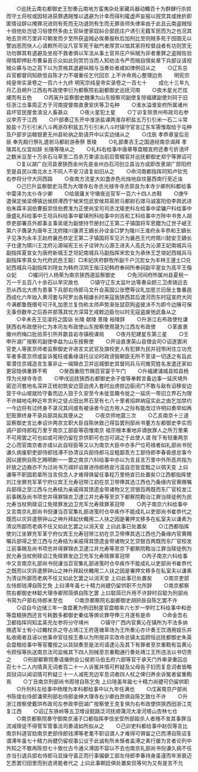 <!-- { "loadSidebar": true } -->
　　○巡抚云南右都御史王恕奏云南地方蛮夷杂处家藏兵器动輙百十为群肆行杀掠而守土将校或因轻进获罪遇贼惟以退避为计幸而得利辄虚声妄报以觊赏其或挫折即匿情设辞以掩罪况进则有死而无功退则有生而无罪丧师失律率由于此且云南盗贼恒十倍他处岂徒习俗使然多由土官纵使家奴紏合部民庄户诱引无籍军民而为之也况其地去京师万里非可朝发而夕至所获盗贼必俟奏报秋后加刑比至则贼多死于囹圄无以警凶恶而快人心请敕所司议凡官军死于敌忾者厚赏以恤其家将校督战者有功则赏无功勿罪其有退避及坐视不救者俱以军法从事土官并庄户纵贼为非者重罪之盗贼佐验得情即押赴市曹枭首示众如此则赏罚当而人知劝法令严而贼自弭矣章下兵部议请视贼众寡与功之高下以为赏格其退避纵贼与当奏处者咸如律例诏从之
　　○辽东总兵官都督同知欧信自陈才力不堪重任乞代回京  上不许命用心整理边务
　　明宪宗纯皇帝实录卷之一百六十九终
明宪宗纯皇帝实录卷之一百七十
　　成化十三年九月乙丑朔升江西右布政使李衍为都察院右副都御史巡抚河南
　　○夜木星光芒炫燿而有五色
　　○丙寅升监察御史魏秉为山东按察司副使复除福建副使刘珂于旧任浙江佥事周正方于河南提督南直隶安庆等卫屯种
　　○淮水溢淮安府所属诸州县坏官民屋舍渰没人畜甚众
　　○夜火星犯土星
　　○丁卯复除贵州布政司右参议李芳于江西
　　○户部奏辽东开中淮浙盐课两淮存积盐五万引引米一石二斗常股盐十万引引米八斗两浙存积盐五万引引米八斗时镇守官言辽东军需惟取给于屯种及户部岁运粮银更无州县轮纳之助请开中以实边储从之
　　○戊辰  孝恭章皇后忌辰  奉先殿行祭礼遣驸马都尉游泰祭  景陵
　　○礼部奏吉王之国道经南京谒拜  孝陵其礼仪宜如辞  长陵等陵从之
　　○礼科右给事中唐章等盘粮宣府还奏亏折浥坏之数米豆至十万余石马草至二百余万束请治前后管粮官并巡抚都御史郑宁等罪诏可
　　○复以湖广白河县隶狭西金州先是金州白石河创立县治方成即改隶湖广郧阳府至是县民以南北水土不同人不安习请复如旧从之
　　○命河南都指挥同知卢钦充右参将分守大同西路
　　○夜南方流星大如盏赤色光烛地自坟墓西南行至近浊
　　○己巳升监察御史冯贯为大理寺右寺丞光禄寺寺丞郭良为本寺少卿刑科都给事中雷泽为太仆寺少卿
　　○给居庸关守墩夜巡官军一百六十四人衣鞋
　　○庚午遣保定侯梁傅镇远侯顾溥西宁候宋恺武安侯郑英驸马都尉石璟马诚富阳伯李舆武进伯朱霖丰润伯曹振崇信伯费淮为正使尚宝司司丞沈瑜吏科左给事中梁镛户科给事中唐盛礼科给事中王坦兵科给事中翟瑛刑科给事中刘吉和工科给事中方陟中书舍人胡恭吏部署员外郎事主事吴珉为副使持节册封辽王第二子镇国将军恩鑙为辽世子岷王第六子膺录为唐年王沈府陵川康肃王嫡长孙诠金□梦为陵川王淮府永丰恭和王嫡长子见净为永丰王赵府襄邑恭定王第二子镇国将军见沂为襄邑王代府隰川懿安王嫡长子仕邃为隰川王沈府沁源端宪王长子诠钟为沁源王进夫人高氏为沁源王妃南城兵马副指挥夏宣女为唐府新城王芝坦妃南城兵马副指挥宋宏女为承休王芝埌妃西城兵马副指挥李真女为代府武邑王聪氵□禾妃庆府群牧所副千户沉宏女为丰林王邃土□兑妃西城兵马副指挥刘瑄女为韩府汉阴王偕汪妃韩府奉祠所奉祠副平寔女为高平王偕众妃
　　○擢问行人杨荣为南京狭西道监察御史
　　○免河间府所属州县夏税一万一千五百八十余石以旱灾故也
　　○镇守辽东太监叶达等奏朵颜三卫虏骑远去恐从西北大虏为患事下兵部右侍郎马文升会英国公张懋等议癿加思兰旧居土鲁番迤西成化六年始入黄河套与阿罗出各相雄长时来寇我狭西其后渡河而东时寇宣府大同今满都鲁既僣号可汗癿加思兰复伪称太师声势渐张鼠窃狗盗彼决不为即今边陲可保无事但数年之后吞并部落其忧方深耳乞戒敕边臣勿以时无寇盗废弛武备从之
　　○辛未吉王见浚将之国诣  长陵  献陵  景陵  裕陵辞
　　○升浙江右布政使杜谦狭西右布政使孙仁为本司左布政使山东按察使周晟为江西左布政使
　　○革直隶徽州府梅口批验茶引所并歙县岩寺镇税课局
　　○夜月犯建星东第三星
　　○壬申升湖广按察司副使李益为山东按察使
　　○开设直隶英山县僧会司○诏逐罢闲官吏人等匿京师者监察御史许进言文武官及旗校吏人有犯罪为民并冠带闲住立功充军者多匿京师或妄诉冤枉或夤缘请托议论时政谤毁朝臣无所不至请一切逐之有旨此辈潜住京城造言生事非止一端锦衣卫并巡城御史其督同兵马司推究姓名发遣还家如更容隐俱重罪不宥
　　○癸酉重阳节赐百官宴于午门
　　○升福建浦城县知县杨惇为光禄寺寺丞
　　○甲戌巡抚狭西右都御史余子俊等奉敕言备边事一延庆境外密迩河套地名深井正统初筑安边营迨虏入套时出虏掠边臣闭门不敢与敌有诏移安边营于中山坡就险守备而边人狃于久安至今未徙宜趣令徙之一延庆一带旧立界石为限不许越地屯种近年贪利之徒占田出界石至有七八十里者招衅纳寇实此之由乞加禁约一今边将有过终身不录况其间或有被诬者今边方用人之际有能改过许明曰奏举如再犯赃罪终身不录兵部具拟其便从之
　　○夜京师地震三次
　　○乙亥南京十三道监察御史言比奉诏许两京文职大臣自陈休致己得旨罢刑部尚书董方左都御史李实而调户部侍郎程万里于南京工部臣等窃惟南京  祖宗根本重地非谪放罪人之所万里果不可用罢之可也如或可用仍留在京供职可也岂可调之于此使人谓  陛下有轻重两京之心而官南京者亦或以此自轻臣等又以为南京大臣中亦多尸位苟禄者如礼部尚书倪谦久病废职吏部侍郎钱溥不协清议兵部侍郎马显粗鄙乖方工部侍郎李春昏惑怠事今因以援例自陈乞赐明断一一罢之南京六科给事中亦以为言且言万里中外所恶共指为奸放之边裔亦不为过尚书万祺奸谄冒进侍郎杨宣污滥自恣皆宜黜之以弭天变  上曰谦等不职固若辈所当言但念人才难得俱留任事程万里杨宣已处置矣○江西都指挥使刘江坐罪充军革宁府仪宾王允寿冠带江初在京卫带俸其选江西也乃夤缘内官黄赐嘱兵部得之至江西与允寿结为亲戚得其馈遗金带诸物又乞贷银百两既而东厂官校发江前事赐及尚书项忠并得罪锦衣卫逮江并允寿等至京下都察院鞫治江罪当赎徒例为民允寿当杖例赎诏江免赎罪发边卫充军允寿赎罪革冠带
　　○丙子南京六科给事中又言南京礼部尚书倪谦当百官集礼部进笺时仓卒疾作不能成礼以吏部尚书崔恭代之既而以灾异遣祭钟山之神升拜起伏輙用二人扶之因是署押文移多在私室夫以谦素为清议所鄙而老病不任又如此乞罢之以消天变  上曰此事已处置矣
　　○江西都指挥使刘江坐罪充军革宁府仪宾王允寿冠带江初在京卫带俸其选江西也乃夤缘内官黄赐嘱兵部得之至江西与允寿结为亲戚得其馈遗金带诸物又乞贷银百两既而东厂官校发江前事赐及尚书项忠并得罪锦衣卫逮江并允寿等至京下都察院鞫治江罪当赎徒例为民允寿当杖例赎诏江免赎罪发边卫充军允寿赎罪革冠带
　　○丙子南京六科给事中又言南京礼部尚书倪谦当百官集礼部进笺时仓卒疾作不能成礼以吏部尚书崔恭代之既而以灾异遣祭钟山之神升拜起伏輙用二人扶之因是署押文移多在私室夫以谦素为清议所鄙而老病不任又如此乞罢之以消天变  上曰此事已处置矣
　　○南京吏部左侍郎钱溥自陈乞免  上曰溥年虽七十精力尚徤仍留供职不允所辞
　　○南京都察院右都御史林聪大理寺卿邢简俱自陈乞罢  上曰聪简已升用不许辞时召聪为刑部尚书简为户部右侍郎未至也
　　○南京都察院右副都御史胡拱辰自陈乞罢不许
　　○诏自今边储三年一查盘著为例旧制差官盘粮率六七岁一举时工科给事中和逊等盘粮狭西还言亏耗数多都御史秦纮等俱论罪夺俸三月遂有是命
　　○命金吾右卫都指挥同知孟英充左参将分守靖州
　　○镇守广西内官黄沁在镇所为不法多纳赂遗军士有小过輙杖杀之夺占靖江王府莲塘草场为王所奏沁亦讦奏王饮酒用妓乐并私收阍者且诬以他事命官往按王奏以为所按非实改命总镇太监顾恒巡抚都御史朱英会盘粮给事中等官覆按之以具狱奏至是法司请逮沁及其下有罪者至京重鞫有旨黄沁令顾恒等执送南京法司监候其下四人则械至京重鞫通行奏处靖江王所违法以书切责之
　　○刑部都察院奏请循例会公侯驸马伯五府六部等官于承天门外审录重囚总百七十二人内情真无词者百二十一人诉冤并情可矜疑及父母告子妇而复息词者皆略具狱词以闻诏情可矜疑三十一人减死充边军息词者四人杖之俾归养余诉冤者留重鞫焉
　　○丁丑南京刑部尚书周瑄自陈乞免  上曰瑄虽年踰七十精力尚徤可仍留供职
　　○升刑科左给事中杨理为本科都给事中以九年任满也
　　○戊寅南京户部尚书陈俊右侍郎潘荣刑部右侍郎金绅大理寺右少卿白昂俱自陈乞致仕不许
　　○升浙江按察使戴珙布政司左参政李田湖广按察使王克复俱为右布政使珙狭西田浙江克复江西
　　○诏辽东铁岭等五卫增设懿路泛河抚顺蒲河大凌河塔山杏林七仓
　　○南京都察院奏守御南京浦子口都指挥李信坐受所部殴杀人者赂不发其事罪当流减赎徒不得管军管事法司奏请如所拟从之
　　○己卯吏科都给事中赵侃等言比南京科道官劾南京吏部侍郎钱溥等老耄不职诏谓人才难得可俱留之已而溥自陈诏复谓溥年虽七十精力尚徤仍留视事公议于此诚有所未惬者盖溥之素行屡为言者论列中外知之不敢再陈但七十致仕古今通义溥固不容以不去也南京礼部尚书倪谦久病不任亦当引退兵部右侍郎马显操守虽正而行事偏僻工部左侍郎李春持身虽谨而年渐衰迈乞悉罢归田里而别选贤能者代之  上曰此事朝廷俱处置矣侃等何为又有是言不允
